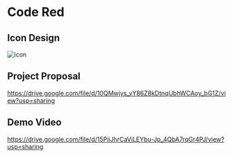 # Code Red
## Icon Design <br>
  ![icon](https://github.com/user-attachments/assets/f853598b-8da3-4d45-a6b6-9b4eefd13c1a)<br>

## Project Proposal
  https://drive.google.com/file/d/10QMwjys_vY86Z8kDtnqUbhWCAoy_bG1Z/view?usp=sharing <br>

## Demo Video
  https://drive.google.com/file/d/15PiiJhrCaViLEYbu-Jp_4QbA7rqGr4PJ/view?usp=sharing
  
